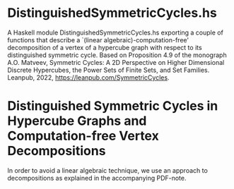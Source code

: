 # DistinguishedSymmetricCycles.hs

A Haskell module DistinguishedSymmetricCycles.hs exporting a couple of
functions that describe a `(linear algebraic)-computation-free' decomposition
of a vertex of a hypercube graph with respect to its distinguished symmetric cycle. 
Based on Proposition 4.9 of the monograph A.O. Matveev, Symmetric Cycles: 
A 2D Perspective on Higher Dimensional Discrete Hypercubes, the Power Sets
of Finite Sets, and Set Families. Leanpub, 2022, https://leanpub.com/SymmetricCycles.

# Distinguished Symmetric Cycles in Hypercube Graphs and Computation-free Vertex Decompositions

In order to avoid a linear algebraic technique, we use an approach to decompositions as explained in 
the accompanying PDF-note.
